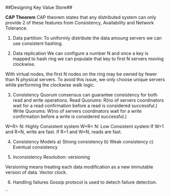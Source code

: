##Designing Key Value Store##

**CAP Theorem**
CAP theorem states that any distributed system can only provide 2 of these features from Consistency,
Availability and Network Tolerance.

1. Data partition: 
To uniformly distribute the data amoung servers we can use consistent hashing.
   
2. Data replication
We can configure a number N and once a key is mapped to hash ring we can populate that key to first N 
servers moving clockwise.
   
With virtual nodes, the first N nodes on the ring may be owned by fewer than N physical
servers. To avoid this issue, we only choose unique servers while performing the clockwise
walk logic.

3. Consistency
Quorum consensus can guarantee consistency for both read and write operations.
Read Quorums: R(no of servers coordinators wait for a read confirmation before a read is considered successful.)
Write Quorums: W(no of servers coordinators wait for a write confirmation before a write is considered successful.)

W+R> N: Highly Consistent system
W+R< N: Low Consistent system
If W=1 and R=N, write are fast.
If R=1 and W=N, reads are fast.

4. Consistency Models
a) Strong consistency
b) Weak consistency
c) Eventual consistency
   
5. Inconsistency Resolution: versioning
   
Versioning means treating each data modification as a new immutable version of data.
Vector clock.

6. Handling failures
Gossip protocol is used to detech failure detection.
   
``

